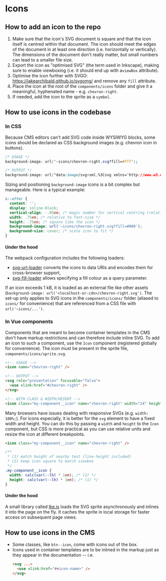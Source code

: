 # Icons

## How to add an icon to the repo

1.  Make sure that the icon's SVG document is square and that the icon itself is centred within that document. The icon should meet the edges of the document in at least one direction (i.e. horizontally or vertically). The dimensions of the document don't really matter, but small numbers can lead to a smaller file size.
2. Export the icon as "optimised SVG" (the term used in Inkscape), making sure to enable viewboxing (i.e. it should end up with a`viewBox` attribute).
3. Optimise the icon further with SVGO: https://jakearchibald.github.io/svgomg/ and remove any `fill` attribute.
4. Place the icon at the root of the `components/icons` folder and give it a meaningful, hyphenated name - e.g. `chevron-right`.
5. If needed, add the icon to the sprite as a `symbol`.


## How to use icons in the codebase

### In CSS

Because CMS editors can't add SVG code inside WYSIWYG blocks, some icons should be declared as CSS background images (e.g. chevron icon in buttons).

```css
/* USAGE */
background-image: url('~icons/chevron-right.svg?fill=#fff');

/* OUTPUT */
background-image: url("data:image/svg+xml,%3Csvg xmlns='http://www.w3.org/2000/svg' viewBox='7 3 14 14'%3E %3Cpath d='m8,7.42l4.58,4.58l-4.58,4.59l1.41,1.41l6,-6l-6,-6l-1.41,1.42z' fill='%23f00' /%3E %3C/svg%3E")
```

Sizing and positioning `background-image` icons is a bit complex but manageable. Here is a typical example:

```css
&::after {
  content: '';
  display: inline-block;
  vertical-align: -.05em; /* magic number for vertical centring (relative to `baseline`) */
  width: .75em; /* relative to font-size */
  height: .75em; /* square like the icon */
  background-image: url('~icons/chevron-right.svg?fill=#000');
  background-size: cover; /* scale icon to fit */
}
```

#### Under the hood

The webpack configuration includes the following loaders:

- [svg-url-loader](https://github.com/bhovhannes/svg-url-loader) converts the icons to data URIs and encodes them for cross-browser support,
- [svg-fill-loader](https://github.com/kisenka/svg-fill-loader) allows specifying a fill colour as a query parameter.

If an icon exceeds 1 kB, it is loaded as an external file like other assets (`background-image: url('<localhost-or-cdn>/chevron-right.svg')`. The set-up only applies to SVG icons in the `components/icons/` folder (aliased to `icons/` for convenience) that are referenced from a CSS file with `url('~icons/...')`.


### In Vue components

Components that are meant to become container templates in the CMS don't have markup restrictions and can therefore include inline SVG. To add an icon to such a component, use the `Icon` component (registered globally for convenience). The icon must be present in the sprite file, `components/icons/sprite.svg`.

```html
<!-- USAGE -->
<icon name="chevron-right" />

<!-- OUTPUT -->
<svg role="presentation" focusable="false">
  <use xlink:href="#chevron-right" />
</svg>

<!-- WITH CLASS & WIDTH/HEIGHT -->
<icon class="my-component__icon" name="chevron-right" width="24" height="24" />
```

Many browsers have issues dealing with responsive SVGs (e.g. `width: 100%;`). For icons especially, it is better for the `svg` element to have a fixed width and height. You can do this by passing a `width` and `height` to the `Icon` component, but CSS is more practical as you can use relative units and resize the icon at different breakpoints.

```html
<icon class="my-component__icon" name="chevron-right" />
```

```css
/**
 * (1) match height of nearby text (line-height included)
 * (2) keep icon square to match viewbox
 */
.my-component__icon {
  width: calc(var(--lh) * 1em); /* (2) */
  height: calc(var(--lh) * 1em); /* (1) */
}
```

#### Under the hood

A small library called [Ike.js](https://github.com/dwest-teo/ike.js) loads the SVG sprite asynchronously and inlines it into the page on the fly. It caches the sprite in local storage for faster access on subsequent page views.


## How to use icons in the CMS

- Some classes, like `btn--icon`, come with icons out of the box.
- Icons used in container templates are to be inlined in the markup just as they appear in the documentation -- i.e.
  ```html
  <svg ...>
    <use xlink:href="#<icon-name>" />
  </svg>
  ```
